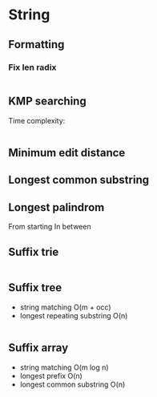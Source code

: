# String

## Formatting

### Fix len radix

```java

```

## KMP searching

Time complexity:

```

```

## Minimum edit distance

## Longest common substring

## Longest palindrom

From starting
In between

## Suffix trie

```java

```

## Suffix tree
- string matching O(m + occ)
- longest repeating substring O(n)
```java

```

## Suffix array
- string matching O(m log n)
- longest prefix O(n)
- longest common substring O(n)

```java

```
